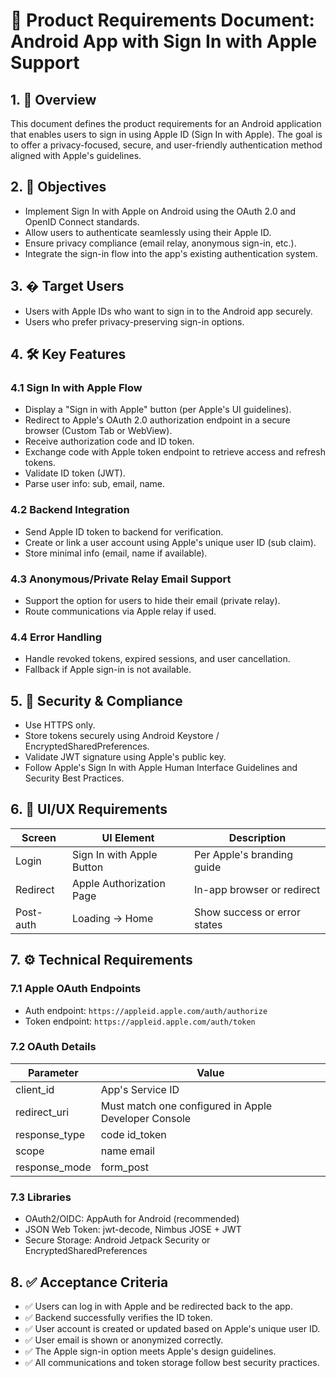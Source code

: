 # 📄 Product Requirements Document: Android App with Sign In with Apple Support

## 1. 📌 Overview
This document defines the product requirements for an Android application that enables users to sign in using Apple ID (Sign In with Apple). The goal is to offer a privacy-focused, secure, and user-friendly authentication method aligned with Apple's guidelines.

## 2. 🎯 Objectives
- Implement Sign In with Apple on Android using the OAuth 2.0 and OpenID Connect standards.
- Allow users to authenticate seamlessly using their Apple ID.
- Ensure privacy compliance (email relay, anonymous sign-in, etc.).
- Integrate the sign-in flow into the app's existing authentication system.

## 3. � Target Users
- Users with Apple IDs who want to sign in to the Android app securely.
- Users who prefer privacy-preserving sign-in options.

## 4. 🛠 Key Features

### 4.1 Sign In with Apple Flow
- Display a "Sign in with Apple" button (per Apple's UI guidelines).
- Redirect to Apple's OAuth 2.0 authorization endpoint in a secure browser (Custom Tab or WebView).
- Receive authorization code and ID token.
- Exchange code with Apple token endpoint to retrieve access and refresh tokens.
- Validate ID token (JWT).
- Parse user info: sub, email, name.

### 4.2 Backend Integration
- Send Apple ID token to backend for verification.
- Create or link a user account using Apple's unique user ID (sub claim).
- Store minimal info (email, name if available).

### 4.3 Anonymous/Private Relay Email Support
- Support the option for users to hide their email (private relay).
- Route communications via Apple relay if used.

### 4.4 Error Handling
- Handle revoked tokens, expired sessions, and user cancellation.
- Fallback if Apple sign-in is not available.

## 5. 🔐 Security & Compliance
- Use HTTPS only.
- Store tokens securely using Android Keystore / EncryptedSharedPreferences.
- Validate JWT signature using Apple's public key.
- Follow Apple's Sign In with Apple Human Interface Guidelines and Security Best Practices.

## 6. 📱 UI/UX Requirements

| Screen          | UI Element                 | Description                              |
|-----------------|----------------------------|------------------------------------------|
| Login          | Sign In with Apple Button  | Per Apple's branding guide              |
| Redirect       | Apple Authorization Page   | In-app browser or redirect              |
| Post-auth      | Loading -> Home            | Show success or error states            |

## 7. ⚙️ Technical Requirements

### 7.1 Apple OAuth Endpoints
- Auth endpoint: `https://appleid.apple.com/auth/authorize`
- Token endpoint: `https://appleid.apple.com/auth/token`

### 7.2 OAuth Details

| Parameter       | Value                                  |
|-----------------|----------------------------------------|
| client_id       | App's Service ID                       |
| redirect_uri    | Must match one configured in Apple Developer Console |
| response_type   | code id_token                          |
| scope           | name email                             |
| response_mode   | form_post                              |

### 7.3 Libraries
- OAuth2/OIDC: AppAuth for Android (recommended)
- JSON Web Token: jwt-decode, Nimbus JOSE + JWT
- Secure Storage: Android Jetpack Security or EncryptedSharedPreferences

## 8. ✅ Acceptance Criteria
- ✅ Users can log in with Apple and be redirected back to the app.
- ✅ Backend successfully verifies the ID token.
- ✅ User account is created or updated based on Apple's unique user ID.
- ✅ User email is shown or anonymized correctly.
- ✅ The Apple sign-in option meets Apple's design guidelines.
- ✅ All communications and token storage follow best security practices.
